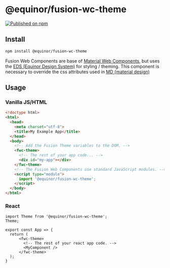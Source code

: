 # @equinor/fusion-wc-theme

[![Published on npm](https://img.shields.io/npm/v/@equinor/fusion-wc-theme.svg)](https://www.npmjs.com/package/@equinor/fusion-wc-theme)

## Install
```sh
npm install @equinor/fusion-wc-theme
```

Fusion Web Components are base of [Material Web Components](https://github.com/material-components/material-web),
but uses the [EDS (Equinor Design System)](https://eds.equinor.com/) for styling / theming.
This component is necessary to override the css attributes used in [MD (material design)](https://material.io/design)

## Usage

### Vanilla JS/HTML

```html
<!doctype html>
<html>
  <head>
    <meta charset="utf-8">
    <title>My Example App</title>
  </head>
  <body>
    <!-- Add the Fusion Theme variables to the DOM. -->
    <fwc-theme>
      <!-- The rest of your app code... -->
      <div id="my-app"></div>
    </fwc-theme>
    <!-- The Fusion Web Components use standard JavaScript modules. -->
    <script type="module">
      import '@equinor/fusion-wc-theme';
    </script>
  </body>
</html>
```

### React

```tsx
import Theme from '@equinor/fusion-wc-theme';
Theme;

export const App => {
  return (
      <fwc-theme>
        <!-- The rest of your react app code. -->
        <MyComponent />
      </fwc-theme>
  );
}
```

